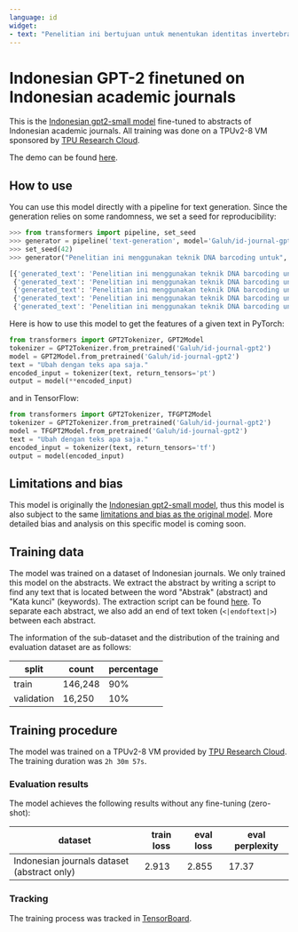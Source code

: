 ```yaml
---
language: id
widget:
- text: "Penelitian ini bertujuan untuk menentukan identitas invertebrata laut dari Perairan Papua dengan teknik DNA barcoding"
---
```


# Indonesian GPT-2 finetuned on Indonesian academic journals
This is the [Indonesian gpt2-small model](https://huggingface.co/flax-community/gpt2-small-indonesian) fine-tuned to abstracts of Indonesian academic journals. All training was done on a TPUv2-8 VM sponsored by [TPU Research Cloud](https://sites.research.google/trc/).

The demo can be found [here](https://huggingface.co/spaces/flax-community/gpt2-indonesian).

## How to use
You can use this model directly with a pipeline for text generation. Since the generation relies on some randomness, 
we set a seed for reproducibility:
```python
>>> from transformers import pipeline, set_seed
>>> generator = pipeline('text-generation', model='Galuh/id-journal-gpt2')
>>> set_seed(42)
>>> generator("Penelitian ini menggunakan teknik DNA barcoding untuk", max_length=30, num_return_sequences=5)

[{'generated_text': 'Penelitian ini menggunakan teknik DNA barcoding untuk mendeteksi perubahan genetik bakteri pada udang windu. Empat tahap telah dilakukan, meliputi preparasi media untuk larva,'},
 {'generated_text': 'Penelitian ini menggunakan teknik DNA barcoding untuk identifikasi gen pengasil flavonoid.  Data yang diperoleh dari hasil PCR diidentifikasi dengan teknik sekuensing'},
 {'generated_text': 'Penelitian ini menggunakan teknik DNA barcoding untuk mengekstraksi fragmen DNA dari sampel kulit buaya dan tulang anjing, di mana proses ini melibatkan karakterisasi enzim yang'},
 {'generated_text': 'Penelitian ini menggunakan teknik DNA barcoding untuk melakukan transformasi. Tahapan transformasi meliputi seleksi sel dengan urutan (2, 8, 16,..., 18) dan'},
 {'generated_text': 'Penelitian ini menggunakan teknik DNA barcoding untuk amplifikasi genom DNA dengan menggunakan primer TG8226 dan TG806. Metode pol'}]
```

Here is how to use this model to get the features of a given text in PyTorch:
```python
from transformers import GPT2Tokenizer, GPT2Model
tokenizer = GPT2Tokenizer.from_pretrained('Galuh/id-journal-gpt2')
model = GPT2Model.from_pretrained('Galuh/id-journal-gpt2')
text = "Ubah dengan teks apa saja."
encoded_input = tokenizer(text, return_tensors='pt')
output = model(**encoded_input)
```

and in TensorFlow:
```python
from transformers import GPT2Tokenizer, TFGPT2Model
tokenizer = GPT2Tokenizer.from_pretrained('Galuh/id-journal-gpt2')
model = TFGPT2Model.from_pretrained('Galuh/id-journal-gpt2')
text = "Ubah dengan teks apa saja."
encoded_input = tokenizer(text, return_tensors='tf')
output = model(encoded_input)
```

## Limitations and bias  
This model is originally the [Indonesian gpt2-small model](https://huggingface.co/flax-community/gpt2-small-indonesian), thus this model is also subject to the same [limitations and bias as the original model](https://huggingface.co/flax-community/gpt2-small-indonesian#limitations-and-bias). More detailed bias and analysis on this specific model is coming soon.

## Training data
The model was trained on a dataset of Indonesian journals. We only trained this model on the abstracts. We extract the abstract by writing a script to find any text that is located between the word "Abstrak" (abstract) and "Kata kunci" (keywords). The extraction script can be found [here](https://github.com/galuhsahid/id-journal-gpt2/). To separate each abstract, we also add an end of text token (`<|endoftext|>`) between each abstract.

The information of the sub-dataset and the distribution of the training and evaluation dataset are as follows:

| split | count | percentage |
| ---------- | ---------- | -------------- |
| train    | 146,248      | 90%         |
| validation    | 16,250      | 10%         |

## Training procedure 
The model was trained on a TPUv2-8 VM provided by [TPU Research Cloud](https://sites.research.google/trc/). The training duration was `2h 30m 57s`.

### Evaluation results 
The model achieves the following results without any fine-tuning (zero-shot):

| dataset | train loss | eval loss | eval perplexity |
| ---------- | ---------- | -------------- | ---------- |
| Indonesian journals dataset (abstract only)    | 2.913      | 2.855         | 17.37   |

### Tracking
The training process was tracked in [TensorBoard](https://huggingface.co/Galuh/id-journal-gpt2/tensorboard).